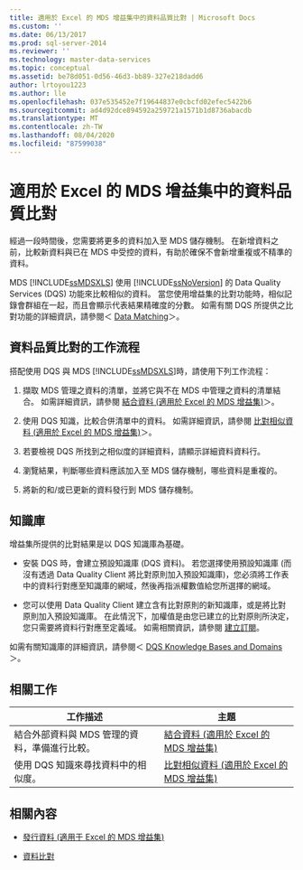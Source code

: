 ```yaml
---
title: 適用於 Excel 的 MDS 增益集中的資料品質比對 | Microsoft Docs
ms.custom: ''
ms.date: 06/13/2017
ms.prod: sql-server-2014
ms.reviewer: ''
ms.technology: master-data-services
ms.topic: conceptual
ms.assetid: be78d051-0d56-46d3-bb89-327e218dadd6
author: lrtoyou1223
ms.author: lle
ms.openlocfilehash: 037e535452e7f19644837e0cbcfd02efec5422b6
ms.sourcegitcommit: ad4d92dce894592a259721a1571b1d8736abacdb
ms.translationtype: MT
ms.contentlocale: zh-TW
ms.lasthandoff: 08/04/2020
ms.locfileid: "87599038"
---
```

# <a name="data-quality-matching-in-the-mds-add-in-for-excel"></a>適用於 Excel 的 MDS 增益集中的資料品質比對
  經過一段時間後，您需要將更多的資料加入至 MDS 儲存機制。 在新增資料之前，比較新資料與已在 MDS 中受控的資料，有助於確保不會新增重複或不精準的資料。  
  
 MDS [!INCLUDE[ssMDSXLS](../../includes/ssmdsxls-md.md)] 使用 [!INCLUDE[ssNoVersion](../../includes/ssnoversion-md.md)] 的 Data Quality Services (DQS) 功能來比較相似的資料。 當您使用增益集的比對功能時，相似記錄會群組在一起，而且會顯示代表結果精確度的分數。 如需有關 DQS 所提供之比對功能的詳細資訊，請參閱＜ [Data Matching](../../data-quality-services/data-matching.md)＞。  
  
## <a name="workflow-for-data-quality-matching"></a>資料品質比對的工作流程  
 搭配使用 DQS 與 MDS [!INCLUDE[ssMDSXLS](../../includes/ssmdsxls-md.md)]時，請使用下列工作流程：  
  
1.  擷取 MDS 管理之資料的清單，並將它與不在 MDS 中管理之資料的清單結合。 如需詳細資訊，請參閱 [結合資料 &#40;適用於 Excel 的 MDS 增益集&#41;](combine-data-mds-add-in-for-excel.md)＞。  
  
2.  使用 DQS 知識，比較合併清單中的資料。 如需詳細資訊，請參閱 [比對相似資料 &#40;適用於 Excel 的 MDS 增益集&#41;](match-similar-data-mds-add-in-for-excel.md)＞。  
  
3.  若要檢視 DQS 所找到之相似度的詳細資料，請顯示詳細資料資料行。  
  
4.  瀏覽結果，判斷哪些資料應該加入至 MDS 儲存機制，哪些資料是重複的。  
  
5.  將新的和/或已更新的資料發行到 MDS 儲存機制。  
  
## <a name="knowledge-bases"></a>知識庫  
 增益集所提供的比對結果是以 DQS 知識庫為基礎。  
  
-   安裝 DQS 時，會建立預設知識庫 (DQS 資料)。 若您選擇使用預設知識庫 (而沒有透過 Data Quality Client 將比對原則加入預設知識庫)，您必須將工作表中的資料行對應至知識庫的網域，然後再指派權數值給您所選擇的網域。  
  
-   您可以使用 Data Quality Client 建立含有比對原則的新知識庫，或是將比對原則加入預設知識庫。 在此情況下，加權值是由您已建立的比對原則所決定，您只需要將資料行對應至定義域。 如需相關資訊，請參閱 [建立訂閱](../../data-quality-services/create-a-matching-policy.md)。  
  
 如需有關知識庫的詳細資訊，請參閱＜ [DQS Knowledge Bases and Domains](../../data-quality-services/dqs-knowledge-bases-and-domains.md)＞。  
  
## <a name="related-tasks"></a>相關工作  
  
|工作描述|主題|  
|----------------------|-----------|  
|結合外部資料與 MDS 管理的資料，準備進行比較。|[結合資料 &#40;適用於 Excel 的 MDS 增益集&#41;](combine-data-mds-add-in-for-excel.md)|  
|使用 DQS 知識來尋找資料中的相似度。|[比對相似資料 &#40;適用於 Excel 的 MDS 增益集&#41;](match-similar-data-mds-add-in-for-excel.md)|  
  
## <a name="related-content"></a>相關內容  
  
-   [發行資料 &#40;適用于 Excel 的 MDS 增益集&#41;](overview-importing-data-from-excel-mds-add-in-for-excel.md)  
  
-   [資料比對](../../data-quality-services/data-matching.md)  
  
  
